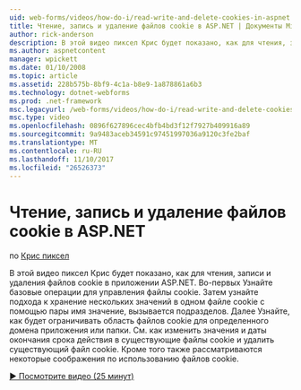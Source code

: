 ```yaml
---
uid: web-forms/videos/how-do-i/read-write-and-delete-cookies-in-aspnet
title: Чтение, запись и удаление файлов cookie в ASP.NET | Документы Microsoft
author: rick-anderson
description: В этой видео пиксел Крис будет показано, как для чтения, записи и удаления файлов cookie в приложении ASP.NET. Во-первых Узнайте базовые операции для управления cooki...
ms.author: aspnetcontent
manager: wpickett
ms.date: 01/10/2008
ms.topic: article
ms.assetid: 228b575b-8bf9-4c1a-b8e9-1a878861a6b3
ms.technology: dotnet-webforms
ms.prod: .net-framework
msc.legacyurl: /web-forms/videos/how-do-i/read-write-and-delete-cookies-in-aspnet
msc.type: video
ms.openlocfilehash: 0896f627896cec4bfb4bd3f12f7927b409916a89
ms.sourcegitcommit: 9a9483aceb34591c97451997036a9120c3fe2baf
ms.translationtype: MT
ms.contentlocale: ru-RU
ms.lasthandoff: 11/10/2017
ms.locfileid: "26526373"
---
```

<a name="read-write-and-delete-cookies-in-aspnet"></a>Чтение, запись и удаление файлов cookie в ASP.NET
====================
по [Крис пиксел](https://twitter.com/chrispels)

В этой видео пиксел Крис будет показано, как для чтения, записи и удаления файлов cookie в приложении ASP.NET. Во-первых Узнайте базовые операции для управления файлы cookie. Затем узнайте подхода к хранение нескольких значений в одном файле cookie с помощью пары имя значение, вызывается подразделов. Далее Узнайте, как будет ограничивать область файлов cookie для определенного домена приложения или папки. См. как изменить значения и даты окончания срока действия в существующие файлы cookie и удалить существующий файл cookie. Кроме того также рассматриваются некоторые соображения по использованию файлов cookie.

[&#9654; Посмотрите видео (25 минут)](https://channel9.msdn.com/Blogs/ASP-NET-Site-Videos/read-write-and-delete-cookies-in-aspnet)
